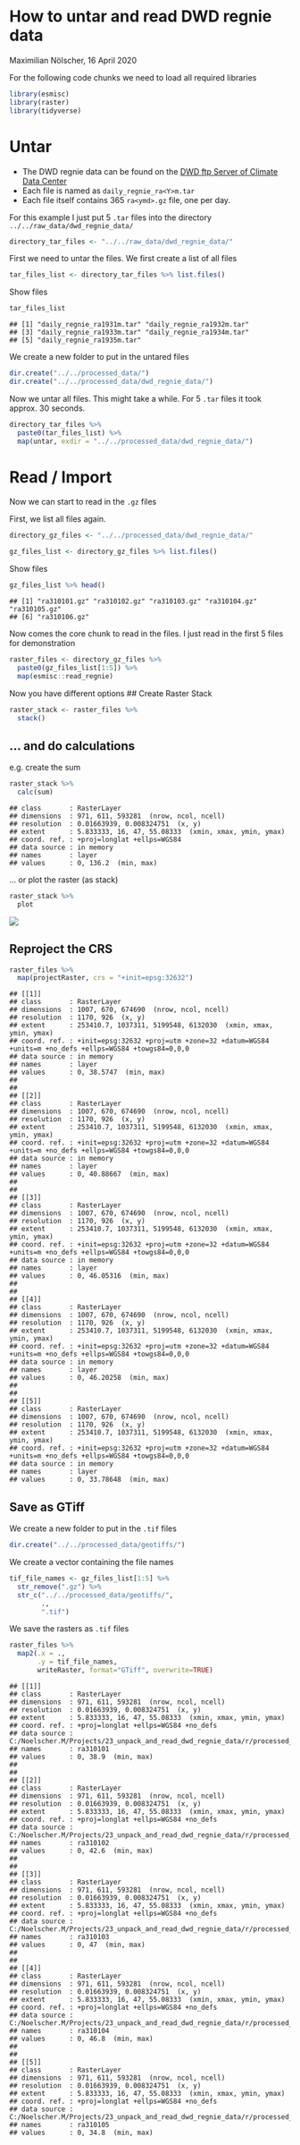 How to untar and read DWD regnie data
================
Maximilian Nölscher,
16 April 2020

For the following code chunks we need to load all required libraries

``` r
library(esmisc)
library(raster)
library(tidyverse)
```

Untar
=====

-   The DWD regnie data can be found on the [DWD ftp Server of Climate Data Center](https://opendata.dwd.de/climate_environment/CDC/grids_germany/daily/regnie/)
-   Each file is named as `daily_regnie_ra<Y>m.tar`
-   Each file itself contains 365 `ra<ymd>.gz` file, one per day.

For this example I just put 5 `.tar` files into the directory `../../raw_data/dwd_regnie_data/`

``` r
directory_tar_files <- "../../raw_data/dwd_regnie_data/"
```

First we need to untar the files. We first create a list of all files

``` r
tar_files_list <- directory_tar_files %>% list.files()
```

Show files

``` r
tar_files_list
```

    ## [1] "daily_regnie_ra1931m.tar" "daily_regnie_ra1932m.tar"
    ## [3] "daily_regnie_ra1933m.tar" "daily_regnie_ra1934m.tar"
    ## [5] "daily_regnie_ra1935m.tar"

We create a new folder to put in the untared files

``` r
dir.create("../../processed_data/")
dir.create("../../processed_data/dwd_regnie_data/")
```

Now we untar all files. This might take a while. For 5 `.tar` files it took approx. 30 seconds.

``` r
directory_tar_files %>% 
  paste0(tar_files_list) %>% 
  map(untar, exdir = "../../processed_data/dwd_regnie_data/")
```

Read / Import
=============

Now we can start to read in the `.gz` files

First, we list all files again.

``` r
directory_gz_files <- "../../processed_data/dwd_regnie_data/"
```

``` r
gz_files_list <- directory_gz_files %>% list.files()
```

Show files

``` r
gz_files_list %>% head()
```

    ## [1] "ra310101.gz" "ra310102.gz" "ra310103.gz" "ra310104.gz" "ra310105.gz"
    ## [6] "ra310106.gz"

Now comes the core chunk to read in the files. I just read in the first 5 files for demonstration

``` r
raster_files <- directory_gz_files %>% 
  paste0(gz_files_list[1:5]) %>% 
  map(esmisc::read_regnie)
```

Now you have different options \#\# Create Raster Stack

``` r
raster_stack <- raster_files %>% 
  stack()
```

... and do calculations
-----------------------

e.g. create the sum

``` r
raster_stack %>% 
  calc(sum)
```

    ## class       : RasterLayer 
    ## dimensions  : 971, 611, 593281  (nrow, ncol, ncell)
    ## resolution  : 0.01663939, 0.008324751  (x, y)
    ## extent      : 5.833333, 16, 47, 55.08333  (xmin, xmax, ymin, ymax)
    ## coord. ref. : +proj=longlat +ellps=WGS84 
    ## data source : in memory
    ## names       : layer 
    ## values      : 0, 136.2  (min, max)

... or plot the raster (as stack)

``` r
raster_stack %>% 
  plot
```

![](untar_read_regnie_data_files/figure-markdown_github/unnamed-chunk-13-1.png)

Reproject the CRS
-----------------

``` r
raster_files %>% 
  map(projectRaster, crs = "+init=epsg:32632")
```

    ## [[1]]
    ## class       : RasterLayer 
    ## dimensions  : 1007, 670, 674690  (nrow, ncol, ncell)
    ## resolution  : 1170, 926  (x, y)
    ## extent      : 253410.7, 1037311, 5199548, 6132030  (xmin, xmax, ymin, ymax)
    ## coord. ref. : +init=epsg:32632 +proj=utm +zone=32 +datum=WGS84 +units=m +no_defs +ellps=WGS84 +towgs84=0,0,0 
    ## data source : in memory
    ## names       : layer 
    ## values      : 0, 38.5747  (min, max)
    ## 
    ## 
    ## [[2]]
    ## class       : RasterLayer 
    ## dimensions  : 1007, 670, 674690  (nrow, ncol, ncell)
    ## resolution  : 1170, 926  (x, y)
    ## extent      : 253410.7, 1037311, 5199548, 6132030  (xmin, xmax, ymin, ymax)
    ## coord. ref. : +init=epsg:32632 +proj=utm +zone=32 +datum=WGS84 +units=m +no_defs +ellps=WGS84 +towgs84=0,0,0 
    ## data source : in memory
    ## names       : layer 
    ## values      : 0, 40.88667  (min, max)
    ## 
    ## 
    ## [[3]]
    ## class       : RasterLayer 
    ## dimensions  : 1007, 670, 674690  (nrow, ncol, ncell)
    ## resolution  : 1170, 926  (x, y)
    ## extent      : 253410.7, 1037311, 5199548, 6132030  (xmin, xmax, ymin, ymax)
    ## coord. ref. : +init=epsg:32632 +proj=utm +zone=32 +datum=WGS84 +units=m +no_defs +ellps=WGS84 +towgs84=0,0,0 
    ## data source : in memory
    ## names       : layer 
    ## values      : 0, 46.05316  (min, max)
    ## 
    ## 
    ## [[4]]
    ## class       : RasterLayer 
    ## dimensions  : 1007, 670, 674690  (nrow, ncol, ncell)
    ## resolution  : 1170, 926  (x, y)
    ## extent      : 253410.7, 1037311, 5199548, 6132030  (xmin, xmax, ymin, ymax)
    ## coord. ref. : +init=epsg:32632 +proj=utm +zone=32 +datum=WGS84 +units=m +no_defs +ellps=WGS84 +towgs84=0,0,0 
    ## data source : in memory
    ## names       : layer 
    ## values      : 0, 46.20258  (min, max)
    ## 
    ## 
    ## [[5]]
    ## class       : RasterLayer 
    ## dimensions  : 1007, 670, 674690  (nrow, ncol, ncell)
    ## resolution  : 1170, 926  (x, y)
    ## extent      : 253410.7, 1037311, 5199548, 6132030  (xmin, xmax, ymin, ymax)
    ## coord. ref. : +init=epsg:32632 +proj=utm +zone=32 +datum=WGS84 +units=m +no_defs +ellps=WGS84 +towgs84=0,0,0 
    ## data source : in memory
    ## names       : layer 
    ## values      : 0, 33.78648  (min, max)

Save as GTiff
-------------

We create a new folder to put in the `.tif` files

``` r
dir.create("../../processed_data/geotiffs/")
```

We create a vector containing the file names

``` r
tif_file_names <- gz_files_list[1:5] %>% 
  str_remove(".gz") %>% 
  str_c("../../processed_data/geotiffs/",
        .,
        ".tif")
```

We save the rasters as `.tif` files

``` r
raster_files %>% 
  map2(.x = .,
       .y = tif_file_names, 
       writeRaster, format="GTiff", overwrite=TRUE)
```

    ## [[1]]
    ## class       : RasterLayer 
    ## dimensions  : 971, 611, 593281  (nrow, ncol, ncell)
    ## resolution  : 0.01663939, 0.008324751  (x, y)
    ## extent      : 5.833333, 16, 47, 55.08333  (xmin, xmax, ymin, ymax)
    ## coord. ref. : +proj=longlat +ellps=WGS84 +no_defs 
    ## data source : C:/Noelscher.M/Projects/23_unpack_and_read_dwd_regnie_data/r/processed_data/geotiffs/ra310101.tif 
    ## names       : ra310101 
    ## values      : 0, 38.9  (min, max)
    ## 
    ## 
    ## [[2]]
    ## class       : RasterLayer 
    ## dimensions  : 971, 611, 593281  (nrow, ncol, ncell)
    ## resolution  : 0.01663939, 0.008324751  (x, y)
    ## extent      : 5.833333, 16, 47, 55.08333  (xmin, xmax, ymin, ymax)
    ## coord. ref. : +proj=longlat +ellps=WGS84 +no_defs 
    ## data source : C:/Noelscher.M/Projects/23_unpack_and_read_dwd_regnie_data/r/processed_data/geotiffs/ra310102.tif 
    ## names       : ra310102 
    ## values      : 0, 42.6  (min, max)
    ## 
    ## 
    ## [[3]]
    ## class       : RasterLayer 
    ## dimensions  : 971, 611, 593281  (nrow, ncol, ncell)
    ## resolution  : 0.01663939, 0.008324751  (x, y)
    ## extent      : 5.833333, 16, 47, 55.08333  (xmin, xmax, ymin, ymax)
    ## coord. ref. : +proj=longlat +ellps=WGS84 +no_defs 
    ## data source : C:/Noelscher.M/Projects/23_unpack_and_read_dwd_regnie_data/r/processed_data/geotiffs/ra310103.tif 
    ## names       : ra310103 
    ## values      : 0, 47  (min, max)
    ## 
    ## 
    ## [[4]]
    ## class       : RasterLayer 
    ## dimensions  : 971, 611, 593281  (nrow, ncol, ncell)
    ## resolution  : 0.01663939, 0.008324751  (x, y)
    ## extent      : 5.833333, 16, 47, 55.08333  (xmin, xmax, ymin, ymax)
    ## coord. ref. : +proj=longlat +ellps=WGS84 +no_defs 
    ## data source : C:/Noelscher.M/Projects/23_unpack_and_read_dwd_regnie_data/r/processed_data/geotiffs/ra310104.tif 
    ## names       : ra310104 
    ## values      : 0, 46.8  (min, max)
    ## 
    ## 
    ## [[5]]
    ## class       : RasterLayer 
    ## dimensions  : 971, 611, 593281  (nrow, ncol, ncell)
    ## resolution  : 0.01663939, 0.008324751  (x, y)
    ## extent      : 5.833333, 16, 47, 55.08333  (xmin, xmax, ymin, ymax)
    ## coord. ref. : +proj=longlat +ellps=WGS84 +no_defs 
    ## data source : C:/Noelscher.M/Projects/23_unpack_and_read_dwd_regnie_data/r/processed_data/geotiffs/ra310105.tif 
    ## names       : ra310105 
    ## values      : 0, 34.8  (min, max)
